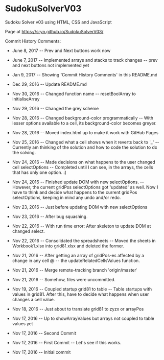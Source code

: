 # SudokuSolverV03
Sudoku Solver v03 using HTML, CSS and JavaScript

Page at https://sryn.github.io/SudokuSolverV03/

Commit History Comments:

* June 8, 2017
-- Prev and Next buttons work now

* June 7, 2017
-- Implemented arrays and stacks to track changes
-- prev and next buttons not implemented yet

* Jan 9, 2017
-- Showing 'Commit History Comments' in this README.md

* Dec 29, 2016
-- Update README.md

* Nov 30, 2016
-- Changed function name
-- resetBoolArray to initialiseArray

* Nov 29, 2016
-- Changed the grey scheme

* Nov 28, 2016
-- Changed background-color programmatically
-- With lesser options available to a cell, its background-color becomes
greyer.

* Nov 28, 2016
-- Moved index.html up to make it work with GitHub Pages

* Nov 25, 2016
-- Changed what a cell shows when it reverts back to '_'
-- Currently am thinking of the solution and how to code the solution to do
the solving.

* Nov 24, 2016
-- Made decisions on what happens to the user changed cell selectOptions
-- Completed until I can see, in the arrays, the cells that has only one
option. :)

* Nov 24, 2016
-- Finished update DOM with new selectOptions.
-- However, the current gridPos selectOptions got 'updated' as well. Now I have to think and decide what happens to the current gridPos selectOptions, keeping in mind any undo and/or redo.

* Nov 23, 2016
-- Just before updating DOM with new selectOptions

* Nov 23, 2016
-- After bug squashing.

* Nov 22, 2016
-- With run time error: After skeleton to update DOM at changed select.

* Nov 22, 2016
-- Consolidated the spreadsheets
-- Moved the sheets in Workbook1.xlsx into grid81.xlsx and deleted the
former.

* Nov 21, 2016
-- After getting an array of gridPos-es affected by a change in any cell @
-- the updateRelatedCellsValues function.

* Nov 21, 2016
-- Merge remote-tracking branch 'origin/master'

* Nov 21, 2016
-- Somehow, files were uncommitted.

* Nov 19, 2016
-- Coupled startup grid81 to table
-- Table startups with values in grid81.  After this, have to decide what
happens when user changes a cell value.

* Nov 18, 2016
-- Just about to translate grid81 to zyzx or arrayPos

* Nov 17, 2016
-- Up to showArrayValues but arrays not coupled to table values yet

* Nov 17, 2016
-- Second Commit

* Nov 17, 2016
-- First Commit
-- Let's see if this works.

* Nov 17, 2016
-- Initial commit
